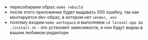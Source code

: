 * пересобираем образ: `make rebuild`
* после этого приложение будет выдавать 500 ошибку, так как монтируется dev-образ, в котором нет `vendor`, `.env`
* поэтому входим `make workspace` и выполняем `cd laravel-app && ./install.sh` - это установит зависимости, и они будут видны в вашем любимом редакторе